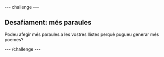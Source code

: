 --- challenge ---

## Desafiament: més paraules

Podeu afegir més paraules a les vostres llistes perquè pugueu generar més poemes?

--- /challenge ---